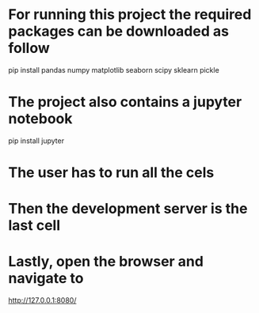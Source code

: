 # For running this project the required packages can be downloaded as follow
pip install pandas numpy matplotlib seaborn scipy sklearn pickle

# The project also contains a jupyter notebook 
pip install jupyter

# The user has to run all the cels 

# Then the development server is the last cell
# Lastly, open the browser and navigate to 
http://127.0.0.1:8080/